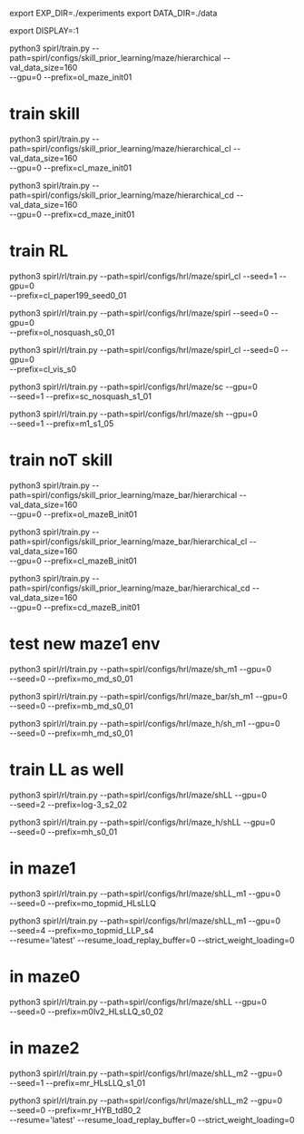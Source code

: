 

export EXP_DIR=./experiments
export DATA_DIR=./data

export DISPLAY=:1

python3 spirl/train.py --path=spirl/configs/skill_prior_learning/maze/hierarchical --val_data_size=160 \
--gpu=0 --prefix=ol_maze_init01


# train skill
python3 spirl/train.py --path=spirl/configs/skill_prior_learning/maze/hierarchical_cl --val_data_size=160 \
--gpu=0 --prefix=cl_maze_init01

python3 spirl/train.py --path=spirl/configs/skill_prior_learning/maze/hierarchical_cd --val_data_size=160 \
--gpu=0 --prefix=cd_maze_init01


# train RL
python3 spirl/rl/train.py --path=spirl/configs/hrl/maze/spirl_cl --seed=1 --gpu=0 \
--prefix=cl_paper199_seed0_01

python3 spirl/rl/train.py --path=spirl/configs/hrl/maze/spirl --seed=0 --gpu=0 \
--prefix=ol_nosquash_s0_01

python3 spirl/rl/train.py --path=spirl/configs/hrl/maze/spirl_cl --seed=0 --gpu=0 \
--prefix=cl_vis_s0

python3 spirl/rl/train.py --path=spirl/configs/hrl/maze/sc  --gpu=0 \
--seed=1 --prefix=sc_nosquash_s1_01

python3 spirl/rl/train.py --path=spirl/configs/hrl/maze/sh  --gpu=0 \
--seed=1 --prefix=m1_s1_05

# train noT skill

python3 spirl/train.py --path=spirl/configs/skill_prior_learning/maze_bar/hierarchical --val_data_size=160 \
--gpu=0 --prefix=ol_mazeB_init01

python3 spirl/train.py --path=spirl/configs/skill_prior_learning/maze_bar/hierarchical_cl --val_data_size=160 \
--gpu=0 --prefix=cl_mazeB_init01

python3 spirl/train.py --path=spirl/configs/skill_prior_learning/maze_bar/hierarchical_cd --val_data_size=160 \
--gpu=0 --prefix=cd_mazeB_init01


# test new maze1 env
python3 spirl/rl/train.py --path=spirl/configs/hrl/maze/sh_m1  --gpu=0 \
--seed=0 --prefix=mo_md_s0_01

python3 spirl/rl/train.py --path=spirl/configs/hrl/maze_bar/sh_m1  --gpu=0 \
--seed=0 --prefix=mb_md_s0_01

python3 spirl/rl/train.py --path=spirl/configs/hrl/maze_h/sh_m1  --gpu=0 \
--seed=0 --prefix=mh_md_s0_01

# train LL as well
python3 spirl/rl/train.py --path=spirl/configs/hrl/maze/shLL  --gpu=0 \
--seed=2 --prefix=log-3_s2_02

python3 spirl/rl/train.py --path=spirl/configs/hrl/maze_h/shLL  --gpu=0 \
--seed=0 --prefix=mh_s0_01

# in maze1

python3 spirl/rl/train.py --path=spirl/configs/hrl/maze/shLL_m1  --gpu=0 \
--seed=0 --prefix=mo_topmid_HLsLLQ

python3 spirl/rl/train.py --path=spirl/configs/hrl/maze/shLL_m1  --gpu=0 \
--seed=4 --prefix=mo_topmid_LLP_s4 \
--resume='latest' --resume_load_replay_buffer=0 --strict_weight_loading=0


# in maze0
python3 spirl/rl/train.py --path=spirl/configs/hrl/maze/shLL  --gpu=0 \
--seed=0 --prefix=m0lv2_HLsLLQ_s0_02

# in maze2
python3 spirl/rl/train.py --path=spirl/configs/hrl/maze/shLL_m2  --gpu=0 \
--seed=1 --prefix=mr_HLsLLQ_s1_01

python3 spirl/rl/train.py --path=spirl/configs/hrl/maze/shLL_m2  --gpu=0 \
--seed=0 --prefix=mr_HYB_td80_2 \
--resume='latest' --resume_load_replay_buffer=0 --strict_weight_loading=0